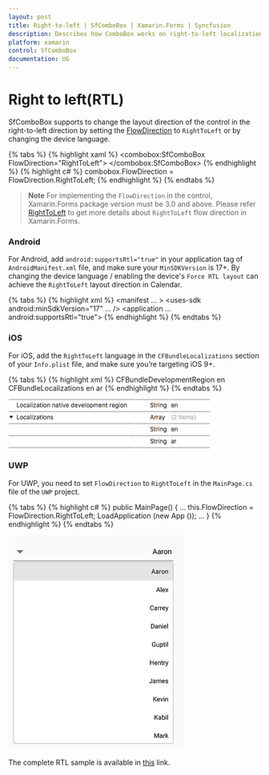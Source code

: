 ```yaml
---
layout: post
title: Right-to-left | SfComboBox | Xamarin.Forms | Syncfusion
description: Describes how ComboBox works on right-to-left localization.
platform: xamarin
control: SfComboBox
documentation: UG
---
```


# Right to left(RTL)

SfComboBox supports to change the layout direction of the control in the right-to-left direction by setting the [FlowDirection](https://docs.microsoft.com/en-us/dotnet/api/xamarin.forms.visualelement.flowdirection?view=xamarin-forms#Xamarin_Forms_VisualElement_FlowDirection) to `RightToLeft` or by changing the device language.

{% tabs %}
{% highlight xaml %}
<combobox:SfComboBox FlowDirection="RightToLeft">
</combobox:SfComboBox>
{% endhighlight %}
{% highlight c# %}
combobox.FlowDirection = FlowDirection.RightToLeft;
{% endhighlight %}
{% endtabs %}

>**Note**
For implementing the `FlowDirection` in the control, Xamarin.Forms package version must be 3.0 and above. Please refer [RightToLeft](https://blog.xamarin.com/right-to-left-localization-xamarin-forms) to get more details about `RightToLeft` flow direction in Xamarin.Forms.

### Android
For Android, add `android:supportsRtl="true"` in your application tag of `AndroidManifest.xml` file, and make sure your `MinSDKVersion` is 17+. By changing the device language / enabling the device's `Force RTL layout` can achieve the `RightToLeft` layout direction in Calendar.

{% tabs %}
{% highlight xml %}
<manifest ... >
<uses-sdk android:minSdkVersion="17" ... />
<application ... android:supportsRtl="true">
</application>
</manifest>
{% endhighlight %}
{% endtabs %}

### iOS
For iOS, add the `RightToLeft` language in the `CFBundleLocalizations` section of your `Info.plist` file, and make sure you’re targeting iOS 9+.

{% tabs %}
{% highlight xml %}
<resources>
<key>CFBundleDevelopmentRegion</key>
<string>en</string>
<key>CFBundleLocalizations</key>
<array>
<string>en</string>
<string>ar</string>
</array>
</resources>
{% endhighlight %}
{% endtabs %}

![info plist](images/RTL/ComboBox_iosplist.png)

### UWP
For UWP, you need to set `FlowDirection` to `RightToLeft` in the `MainPage.cs` file of the `UWP` project.

{% tabs %}
{% highlight c# %}
public MainPage()
{
…
this.FlowDirection = FlowDirection.RightToLeft;
LoadApplication (new App ());
…
}
{% endhighlight %}
{% endtabs %}

![RTL in Xamarin.Forms ComboBox](images/RTL/Xamarin.Forms-ComboBox-rtl.png)

The complete RTL sample is available in [this](https://www.syncfusion.com/downloads/support/directtrac/general/ze/RTL_ComboBoxSample_(2)-1702766460) link.